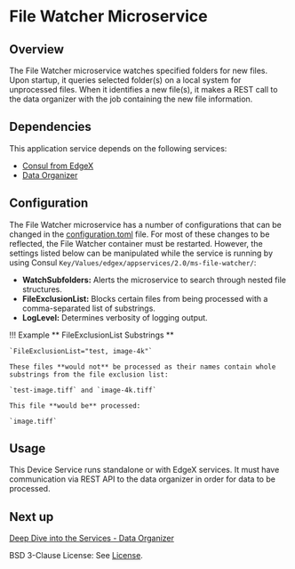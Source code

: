 # File Watcher Microservice

## Overview
The File Watcher microservice watches specified folders for new files. Upon startup, it queries selected folder(s) on a local system for unprocessed files. When it identifies a new file(s), it makes a REST call to the data organizer with the job containing the new file information. 

## Dependencies
This application service depends on the following services:

- [Consul from EdgeX](https://docs.edgexfoundry.org/2.3/security/Ch-Secure-Consul/)
- [Data Organizer](ms-data-organizer.md)

## Configuration
The File Watcher microservice has a number of configurations that can be changed in the [configuration.toml](https://github.com/intel/AiCSD/blob/main/ms-file-watcher/res/configuration.toml) file. For most of these changes to be reflected, the File Watcher container must be restarted. However, the settings listed below can be manipulated while the service is running by using Consul `Key/Values/edgex/appservices/2.0/ms-file-watcher/`:

- **WatchSubfolders:** Alerts the microservice to search through nested file structures.
- **FileExclusionList:** Blocks certain files from being processed with a comma-separated list of substrings. 
- **LogLevel:** Determines verbosity of logging output.

!!! Example 
    ** FileExclusionList Substrings **

    `FileExclusionList="test, image-4k"`

    These files **would not** be processed as their names contain whole substrings from the file exclusion list:

    `test-image.tiff` and `image-4k.tiff` 

    This file **would be** processed:
    
    `image.tiff`


## Usage
This Device Service runs standalone or with EdgeX services. It must have communication via REST API to the
data organizer in order for data to be processed.


## Next up

[Deep Dive into the Services - Data Organizer](ms-data-organizer.md)

BSD 3-Clause License: See [License](../LICENSE.md).
